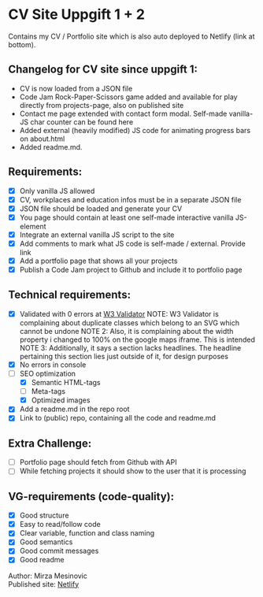 # CV Site Uppgift 1 + 2
Contains my CV / Portfolio site which is also auto deployed to Netlify (link at bottom).

## Changelog for CV site since uppgift 1:
- CV is now loaded from a JSON file
- Code Jam Rock-Paper-Scissors game added and available for play directly from projects-page, also on published site
- Contact me page extended with contact form modal. Self-made vanilla-JS char counter can be found here
- Added external (heavily modified) JS code for animating progress bars on about.html
- Added readme.md. 

## Requirements:
- [x] Only vanilla JS allowed  
- [x] CV, workplaces and education infos must be in a separate JSON file  
- [x] JSON file should be loaded and generate your CV  
- [x] You page should contain at least one self-made interactive vanilla JS-element  
- [x] Integrate an external vanilla JS script to the site  
- [x] Add comments to mark what JS code is self-made / external. Provide link  
- [x] Add a portfolio page that shows all your projects  
- [x] Publish a Code Jam project to Github and include it to portfolio page

## Technical requirements:
- [x] Validated with 0 errors at [W3 Validator](https://validator.w3.org/Links)
      NOTE: W3 Validator is complaining about duplicate classes which belong to an SVG which cannot be undone
      NOTE 2: Also, it is complaining about the width property i changed to 100% on the google maps iframe. This is intended
      NOTE 3: Additionally, it says a section lacks headlines. The headline pertaining this section lies just outside of it, for design purposes
- [x] No errors in console  
- [ ] SEO optimization
  - [x] Semantic HTML-tags
  - [ ] Meta-tags
  - [x] Optimized images
- [x] Add a readme.md in the repo root  
- [x] Link to (public) repo, containing all the code and readme.md

## Extra Challenge:
- [ ] Portfolio page should fetch from Github with API  
- [ ] While fetching projects it should show to the user that it is processing

## VG-requirements (code-quality):
- [x] Good structure  
- [x] Easy to read/follow code  
- [x] Clear variable, function and class naming  
- [x] Good semantics  
- [x] Good commit messages  
- [x] Good readme  

Author: Mirza Mesinovic  
Published site: [Netlify](https://mmc-cv.netlify.app/)
